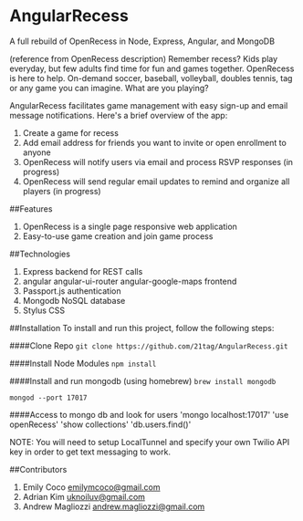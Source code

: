 AngularRecess
=============

A full rebuild of OpenRecess in Node, Express, Angular, and MongoDB

(reference from OpenRecess description)
Remember recess?  Kids play everyday, but few adults find time for fun and games together. OpenRecess is here to help. On-demand soccer, baseball, volleyball, doubles tennis, tag or any game you can imagine.  What are you playing?

AngularRecess facilitates game management with easy sign-up and email message notifications. Here's a brief overview of the app:

1. Create a game for recess
1. Add email address for friends you want to invite or open enrollment to anyone
1. OpenRecess will notify users via email and process RSVP responses (in progress)
1. OpenRecess will send regular email updates to remind and organize all players (in progress)

##Features

1. OpenRecess is a single page responsive web application
1. Easy-to-use game creation and join game process

##Technologies
1. Express backend for REST calls
1. angular angular-ui-router angular-google-maps frontend
1. Passport.js authentication
1. Mongodb NoSQL database
1. Stylus CSS

##Installation
To install and run this project, follow the following steps:

####Clone Repo
`git clone https://github.com/21tag/AngularRecess.git`

####Install Node Modules
`npm install`

####Install and run mongodb (using homebrew)
`brew install mongodb`

`mongod --port 17017`

####Access to mongo db and look for users
'mongo localhost:17017'
'use openRecess'
'show collections'
'db.users.find()'

NOTE: You will need to setup LocalTunnel and specify your own Twilio API key in order to get text messaging to work.

##Contributors

1. Emily Coco <emilymcoco@gmail.com>
1. Adrian Kim <uknoiluv@gmail.com>
1. Andrew Magliozzi <andrew.magliozzi@gmail.com>

